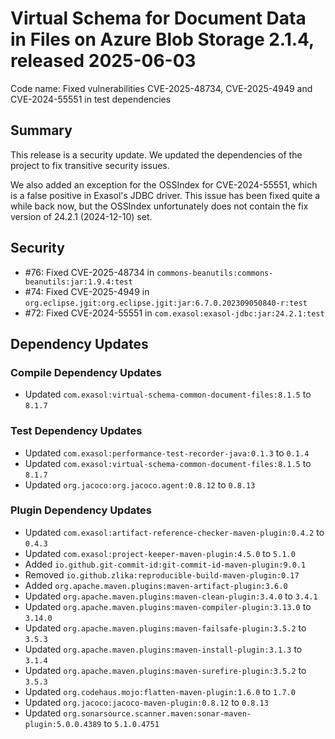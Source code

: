 # Virtual Schema for Document Data in Files on Azure Blob Storage 2.1.4, released 2025-06-03
Code name: Fixed vulnerabilities CVE-2025-48734, CVE-2025-4949 and CVE-2024-55551 in test dependencies

## Summary

This release is a security update. We updated the dependencies of the project to fix transitive security issues.

We also added an exception for the OSSIndex for CVE-2024-55551, which is a false positive in Exasol's JDBC driver.
This issue has been fixed quite a while back now, but the OSSIndex unfortunately does not contain the fix version of 24.2.1 (2024-12-10) set.

## Security

* #76: Fixed CVE-2025-48734 in `commons-beanutils:commons-beanutils:jar:1.9.4:test`
* #74: Fixed CVE-2025-4949 in `org.eclipse.jgit:org.eclipse.jgit:jar:6.7.0.202309050840-r:test`
* #72: Fixed CVE-2024-55551 in `com.exasol:exasol-jdbc:jar:24.2.1:test`

## Dependency Updates

### Compile Dependency Updates

* Updated `com.exasol:virtual-schema-common-document-files:8.1.5` to `8.1.7`

### Test Dependency Updates

* Updated `com.exasol:performance-test-recorder-java:0.1.3` to `0.1.4`
* Updated `com.exasol:virtual-schema-common-document-files:8.1.5` to `8.1.7`
* Updated `org.jacoco:org.jacoco.agent:0.8.12` to `0.8.13`

### Plugin Dependency Updates

* Updated `com.exasol:artifact-reference-checker-maven-plugin:0.4.2` to `0.4.3`
* Updated `com.exasol:project-keeper-maven-plugin:4.5.0` to `5.1.0`
* Added `io.github.git-commit-id:git-commit-id-maven-plugin:9.0.1`
* Removed `io.github.zlika:reproducible-build-maven-plugin:0.17`
* Added `org.apache.maven.plugins:maven-artifact-plugin:3.6.0`
* Updated `org.apache.maven.plugins:maven-clean-plugin:3.4.0` to `3.4.1`
* Updated `org.apache.maven.plugins:maven-compiler-plugin:3.13.0` to `3.14.0`
* Updated `org.apache.maven.plugins:maven-failsafe-plugin:3.5.2` to `3.5.3`
* Updated `org.apache.maven.plugins:maven-install-plugin:3.1.3` to `3.1.4`
* Updated `org.apache.maven.plugins:maven-surefire-plugin:3.5.2` to `3.5.3`
* Updated `org.codehaus.mojo:flatten-maven-plugin:1.6.0` to `1.7.0`
* Updated `org.jacoco:jacoco-maven-plugin:0.8.12` to `0.8.13`
* Updated `org.sonarsource.scanner.maven:sonar-maven-plugin:5.0.0.4389` to `5.1.0.4751`
